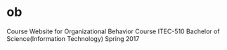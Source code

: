 # ob
Course Website for Organizational Behavior Course ITEC-510 Bachelor of Science(Information Technology) Spring 2017

